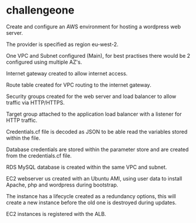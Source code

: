 # challengeone

Create and configure an AWS environment for hosting a wordpress web server.

The provider is specified as region eu-west-2.

One VPC and Subnet configured (Main), for best practises there would be 2 configured using multiple AZ's.

Internet gateway created to allow internet access.

Route table created for VPC routing to the internet gateway.

Security groups created for the web server and load balancer to allow traffic via HTTP/HTTPS.

Target group attached to the application load balancer with a listener for HTTP traffic.

Credentials.cf file is decoded as JSON to be able read the variables stored within the file.

Database credentials are stored within the parameter store and are created from the credentials.cf file.

RDS MySQL database is created within the same VPC and subnet.

EC2 webserver us created with an Ubuntu AMI, using user data to install Apache, php and wordpress during bootstrap.

The instance has a lifecycle created as a redundancy options, this will create a new instance before the old one is destroyed during updates.

EC2 instances is registered with the ALB.